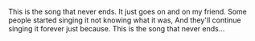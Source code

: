 This is the song that never ends.
It just goes on and on my friend.
Some people started singing it not knowing what it was,
And they'll continue singing it forever just because.
This is the song that never ends...
